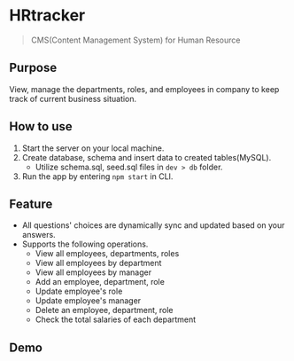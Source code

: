 # HRtracker

> CMS(Content Management System) for Human Resource

## Purpose

View, manage the departments, roles, and employees in company to keep track of current business situation.

## How to use

1. Start the server on your local machine.
2. Create database, schema and insert data to created tables(MySQL).
   - Utilize schema.sql, seed.sql files in `dev > db` folder.
3. Run the app by entering `npm start` in CLI.

## Feature

- All questions' choices are dynamically sync and updated based on your answers.
- Supports the following operations.
  - View all employees, departments, roles
  - View all employees by department
  - View all employees by manager
  - Add an employee, department, role
  - Update employee's role
  - Update employee's manager
  - Delete an employee, department, role
  - Check the total salaries of each department

## Demo
